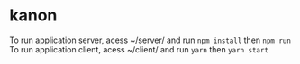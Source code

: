 # kanon

To run application server, acess ~/server/ and run `npm install` then `npm run`
To run application client, acess ~/client/ and run `yarn` then `yarn start`
